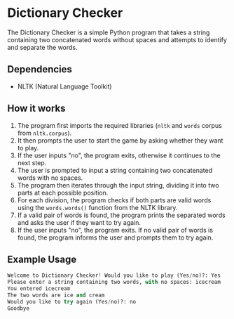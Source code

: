 # Dictionary Checker

The Dictionary Checker is a simple Python program that takes a string containing two concatenated words without spaces and attempts to identify and separate the words.

## Dependencies

- NLTK (Natural Language Toolkit)

## How it works

1. The program first imports the required libraries (`nltk` and `words` corpus from `nltk.corpus`).
2. It then prompts the user to start the game by asking whether they want to play.
3. If the user inputs "no", the program exits, otherwise it continues to the next step.
4. The user is prompted to input a string containing two concatenated words with no spaces.
5. The program then iterates through the input string, dividing it into two parts at each possible position.
6. For each division, the program checks if both parts are valid words using the `words.words()` function from the NLTK library.
7. If a valid pair of words is found, the program prints the separated words and asks the user if they want to try again.
8. If the user inputs "no", the program exits. If no valid pair of words is found, the program informs the user and prompts them to try again.

## Example Usage

```python
Welcome to Dictionary Checker! Would you like to play (Yes/no)?: Yes
Please enter a string containing two words, with no spaces: icecream
You entered icecream
The two words are ice and cream
Would you like to try again (Yes/no)?: no
Goodbye
